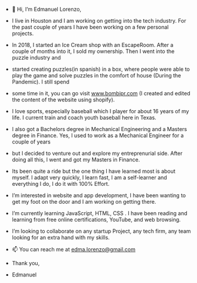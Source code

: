 - 👋 Hi, I’m Edmanuel Lorenzo,
- I live in Houston and I am working on getting into the tech industry. For the past couple of years I have been working on a few personal projects.
- In 2018, I started an Ice Cream shop with an EscapeRoom. After a couple of months into it, I sold my ownership. Then I went into the puzzle industry and
- started creating puzzles(in spanish) in a box, where people were able to play the game and solve puzzles in the comfort of house (During the Pandemic). I still spend 
- some time in it, you can go visit www.bombipr.com (I created and edited the content of the website using shopify). 
- I love sports, especially baseball which I player for about 16 years of my life. I current train and coach youth baseball here in Texas.
- I also got a Bachelors degree in Mechanical Engineering and a Masters degree in Finance. Yes, I used to work as a Mechanical Engineer for a couple of years
- but I decided to venture out and explore my entreprenurial side. After doing all this, I went and got my Masters in Finance. 

- Its been quite a ride but the one thing I have learned most is about myself. I adapt very quickly, I learn fast, I am a self-learner and everything I do, 
  I do it with 100% Effort.


- I’m interested in website and app development, I have been wanting to get my foot on the door and I am working on getting there.
- I’m currently learning JavaScript, HTML, CSS . I have been reading and learning from free online certifications, YouTube, and web browsing.
- I’m looking to collaborate on any startup Project, any tech firm, any team looking for an extra hand with my skills.

- 📫 You can reach me at edma.lorenzo@gmail.com
- Thank you, 
- Edmanuel




